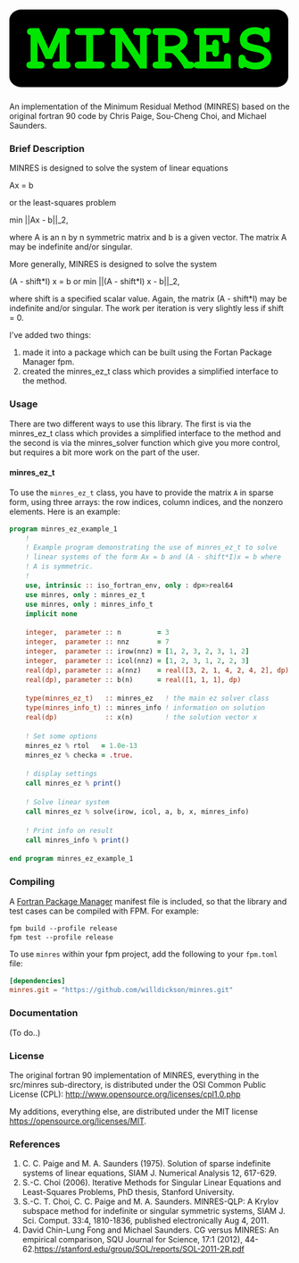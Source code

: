 ![MINRES](media/logo_smaller.png)
=================================

An implementation of the Minimum Residual Method (MINRES) based on the original
fortran 90 code by Chris Paige, Sou-Cheng Choi, and Michael Saunders. 

### Brief Description

MINRES is designed to solve the system of linear equations

   Ax = b

or the least-squares problem

   min ||Ax - b||\_2,

where A is an n by n symmetric matrix and b is a given vector.  The matrix A
may be indefinite and/or singular.

More generally, MINRES is designed to solve the system

   (A - shift\*I) x = b
or
   min ||(A - shift\*I) x - b||\_2,

where  shift  is a specified scalar value.  Again, the matrix (A - shift\*I)
may be indefinite and/or singular.  The work per iteration is very slightly
less if  shift = 0.

I've added two things: 

1. made it into a package which can be built using the Fortan Package Manager fpm. 
2. created the minres\_ez\_t class which provides a simplified interface to the method.

### Usage

There are two different ways to use this library.  The first is via the
minres\_ez\_t class which provides a simplified interface to the method and the
second is via the minres_solver function which give you more control, but
requires a bit more work on the part of the user. 

#### minres_ez_t

To use the `minres_ez_t` class, you have to provide the matrix `A` in sparse
form, using three arrays: the row indices, column indices, and the nonzero
elements.  Here is an example:


```fortran
program minres_ez_example_1
    ! 
    ! Example program demonstrating the use of minres_ez_t to solve 
    ! linear systems of the form Ax = b and (A - shift*I)x = b where
    ! A is symmetric.
    ! 
    use, intrinsic :: iso_fortran_env, only : dp=>real64
    use minres, only : minres_ez_t
    use minres, only : minres_info_t
    implicit none

    integer,  parameter :: n         = 3                               ! size of matrix A (symmetric)
    integer,  parameter :: nnz       = 7                               ! number of nonzero elem. in A 
    integer,  parameter :: irow(nnz) = [1, 2, 3, 2, 3, 1, 2]           ! row indices nonzero elem. of A
    integer,  parameter :: icol(nnz) = [1, 2, 3, 1, 2, 2, 3]           ! col indices nonzero elem. of A
    real(dp), parameter :: a(nnz)    = real([3, 2, 1, 4, 2, 4, 2], dp) ! nonzero elem. of A
    real(dp), parameter :: b(n)      = real([1, 1, 1], dp)             ! the rhs vector b

    type(minres_ez_t)   :: minres_ez   ! the main ez solver class
    type(minres_info_t) :: minres_info ! information on solution 
    real(dp)            :: x(n)        ! the solution vector x

    ! Set some options
    minres_ez % rtol   = 1.0e-13
    minres_ez % checka = .true.  

    ! display settings
    call minres_ez % print()

    ! Solve linear system
    call minres_ez % solve(irow, icol, a, b, x, minres_info)

    ! Print info on result
    call minres_info % print()

end program minres_ez_example_1

```




### Compiling

A [Fortran Package Manager](https://github.com/fortran-lang/fpm) manifest file is included, so that the library and test cases can be compiled with FPM. For example:

```
fpm build --profile release
fpm test --profile release
```

To use `minres` within your fpm project, add the following to your `fpm.toml` file:
```toml
[dependencies]
minres.git = "https://github.com/willdickson/minres.git"
```

### Documentation

(To do..)

### License

The original fortran 90 implementation of MINRES, everything in the src/minres sub-directory, is distributed under the OSI Common Public License (CPL):
http://www.opensource.org/licenses/cpl1.0.php

My additions, everything else, are distributed under the MIT license https://opensource.org/licenses/MIT. 


### References

1. C. C. Paige and M. A. Saunders (1975). Solution of sparse indefinite systems of linear equations, SIAM J. Numerical Analysis 12, 617-629.
2. S.-C. Choi (2006). Iterative Methods for Singular Linear Equations and Least-Squares Problems, PhD thesis, Stanford University.
3. S.-C. T. Choi, C. C. Paige and M. A. Saunders. MINRES-QLP: A Krylov subspace method for indefinite or singular symmetric systems, SIAM J. Sci. Comput. 33:4, 1810-1836, published electronically Aug 4, 2011.
4. David Chin-Lung Fong and Michael Saunders. CG versus MINRES: An empirical comparison, SQU Journal for Science, 17:1 (2012), 44-62.https://stanford.edu/group/SOL/reports/SOL-2011-2R.pdf


